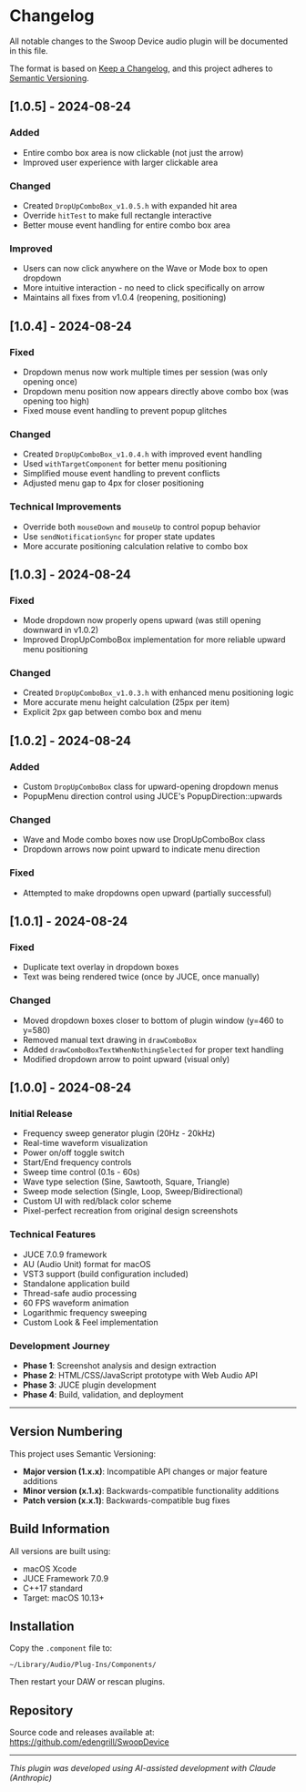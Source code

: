 # Changelog

All notable changes to the Swoop Device audio plugin will be documented in this file.

The format is based on [Keep a Changelog](https://keepachangelog.com/en/1.0.0/),
and this project adheres to [Semantic Versioning](https://semver.org/spec/v2.0.0.html).

## [1.0.5] - 2024-08-24

### Added
- Entire combo box area is now clickable (not just the arrow)
- Improved user experience with larger clickable area

### Changed
- Created `DropUpComboBox_v1.0.5.h` with expanded hit area
- Override `hitTest` to make full rectangle interactive
- Better mouse event handling for entire combo box area

### Improved
- Users can now click anywhere on the Wave or Mode box to open dropdown
- More intuitive interaction - no need to click specifically on arrow
- Maintains all fixes from v1.0.4 (reopening, positioning)

## [1.0.4] - 2024-08-24

### Fixed
- Dropdown menus now work multiple times per session (was only opening once)
- Dropdown menu position now appears directly above combo box (was opening too high)
- Fixed mouse event handling to prevent popup glitches

### Changed
- Created `DropUpComboBox_v1.0.4.h` with improved event handling
- Used `withTargetComponent` for better menu positioning
- Simplified mouse event handling to prevent conflicts
- Adjusted menu gap to 4px for closer positioning

### Technical Improvements
- Override both `mouseDown` and `mouseUp` to control popup behavior
- Use `sendNotificationSync` for proper state updates
- More accurate positioning calculation relative to combo box

## [1.0.3] - 2024-08-24

### Fixed
- Mode dropdown now properly opens upward (was still opening downward in v1.0.2)
- Improved DropUpComboBox implementation for more reliable upward menu positioning

### Changed
- Created `DropUpComboBox_v1.0.3.h` with enhanced menu positioning logic
- More accurate menu height calculation (25px per item)
- Explicit 2px gap between combo box and menu

## [1.0.2] - 2024-08-24

### Added
- Custom `DropUpComboBox` class for upward-opening dropdown menus
- PopupMenu direction control using JUCE's PopupDirection::upwards

### Changed
- Wave and Mode combo boxes now use DropUpComboBox class
- Dropdown arrows now point upward to indicate menu direction

### Fixed
- Attempted to make dropdowns open upward (partially successful)

## [1.0.1] - 2024-08-24

### Fixed
- Duplicate text overlay in dropdown boxes
- Text was being rendered twice (once by JUCE, once manually)

### Changed
- Moved dropdown boxes closer to bottom of plugin window (y=460 to y=580)
- Removed manual text drawing in `drawComboBox`
- Added `drawComboBoxTextWhenNothingSelected` for proper text handling
- Modified dropdown arrow to point upward (visual only)

## [1.0.0] - 2024-08-24

### Initial Release
- Frequency sweep generator plugin (20Hz - 20kHz)
- Real-time waveform visualization
- Power on/off toggle switch
- Start/End frequency controls
- Sweep time control (0.1s - 60s)
- Wave type selection (Sine, Sawtooth, Square, Triangle)
- Sweep mode selection (Single, Loop, Sweep/Bidirectional)
- Custom UI with red/black color scheme
- Pixel-perfect recreation from original design screenshots

### Technical Features
- JUCE 7.0.9 framework
- AU (Audio Unit) format for macOS
- VST3 support (build configuration included)
- Standalone application build
- Thread-safe audio processing
- 60 FPS waveform animation
- Logarithmic frequency sweeping
- Custom Look & Feel implementation

### Development Journey
- **Phase 1**: Screenshot analysis and design extraction
- **Phase 2**: HTML/CSS/JavaScript prototype with Web Audio API
- **Phase 3**: JUCE plugin development
- **Phase 4**: Build, validation, and deployment

---

## Version Numbering

This project uses Semantic Versioning:
- **Major version (1.x.x)**: Incompatible API changes or major feature additions
- **Minor version (x.1.x)**: Backwards-compatible functionality additions
- **Patch version (x.x.1)**: Backwards-compatible bug fixes

## Build Information

All versions are built using:
- macOS Xcode
- JUCE Framework 7.0.9
- C++17 standard
- Target: macOS 10.13+

## Installation

Copy the `.component` file to:
```
~/Library/Audio/Plug-Ins/Components/
```

Then restart your DAW or rescan plugins.

## Repository

Source code and releases available at:
https://github.com/edengrill/SwoopDevice

---

*This plugin was developed using AI-assisted development with Claude (Anthropic)*